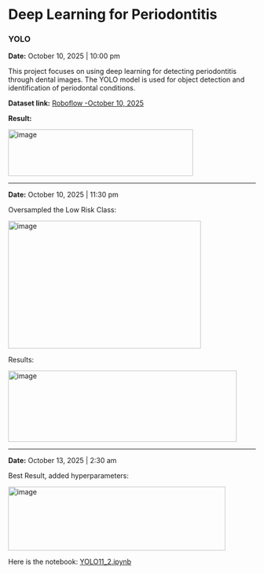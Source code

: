 # Deep Learning for Periodontitis

### YOLO  
**Date:** October 10, 2025 | 10:00 pm 

This project focuses on using deep learning for detecting periodontitis through dental images. The YOLO model is used for object detection and identification of periodontal conditions.

**Dataset link:** [Roboflow -October 10, 2025  ](https://app.roboflow.com/team-17/data-aug-eqsa6/5)

**Result:**

<img width="376" height="95" alt="image" src="https://github.com/user-attachments/assets/5a60111b-8c84-49f4-93d3-3364e560ce91" />

------------------------------------------------------------

**Date:** October 10, 2025 | 11:30 pm

Oversampled the Low Risk Class: 

<img width="392" height="260" alt="image" src="https://github.com/user-attachments/assets/8674b2e3-5093-48a6-a286-cbc8265063ca" />

Results:

<img width="465" height="145" alt="image" src="https://github.com/user-attachments/assets/d2cb047d-d9ec-4626-bc87-a6c4b22f935b" />

------------------------------------------------------------
**Date:** October 13, 2025 | 2:30 am

Best Result, added hyperparameters: 

<img width="442" height="130" alt="image" src="https://github.com/user-attachments/assets/b88406df-abc5-4f58-9e46-9d73c91a2777" />

Here is the notebook: [YOLO11_2.ipynb](https://github.com/Jhill-Cabos/Deep_learning_periodontitits/blob/main/YOLO11_2.ipynb)

